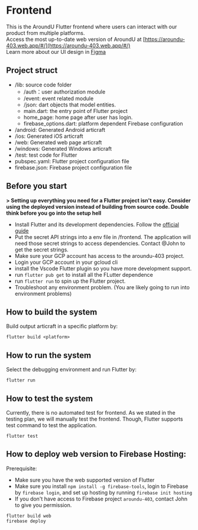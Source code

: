 # Frontend

This is the AroundU Flutter frontend where users can interact with our product from multiple platforms. </br>
Access the most up-to-date web version of AroundU
at [https://aroundu-403.web.app/#/](https://aroundu-403.web.app/#/) </br>
Learn more about our UI design
in [Figma](https://www.figma.com/file/L12QAFCSRn0pIq9oDNmzXi/AroundU-(Copy)?node-id=0%3A1)

## Project struct

- /lib: source code folder
    - /auth：user authorization module
    - /event: event related module
    - /json: dart objects that model entities.
    - main.dart: the entry point of Flutter project
    - home_page: home page after user has login.
    - firebase_options.dart: platform dependent Firebase configuration
- /android: Generated Android articraft
- /ios: Generated iOS articraft
- /web: Generated web page articraft
- /windows: Generated Windows articraft
- /test: test code for Flutter
- pubspec.yaml: Flutter project configuration file
- firebase.json: Firebase project configuration file

## Before you start

**> Setting up everything you need for a Flutter project isn't easy. Consider using the deployed version instead of
building from source code. Double think before you go into the setup hell**

- Install Flutter and its development dependencies. Follow
  the [official guide](https://docs.flutter.dev/get-started/install?gclid=Cj0KCQjwmuiTBhDoARIsAPiv6L-IlgpgVr44lmg_KoBgytkVF59rI3wHkyRr18sYWGarML2UWXBlGOsaAhdtEALw_wcB&gclsrc=aw.ds)
- Put the secret API strings into a env file in /frontend. The application will need those secret strings to access
  dependencies. Contact @John to get the secret strings.
- Make sure your GCP account has access to the aroundu-403 project.
- Login your GCP account in your gcloud cli
- install the Vscode Flutter plugin so you have more development support.
- run `flutter pub get` to install all the FLutter dependence
- run `flutter run` to spin up the Flutter project.
- Troubleshoot any environment problem. (You are likely going to run into environment problems)

## How to build the system

Build output articraft in a specific platform by:

```
flutter build <platform>
```

## How to run the system

Select the debugging environment and run Flutter by:

```
flutter run
```

## How to test the system

Currently, there is no automated test for frontend. As we stated in the testing plan, we will manually test the
frontend. Though, Flutter supports test command to test the application.

```
flutter test
```

## How to deploy web version to Firebase Hosting:

Prerequisite:

- Make sure you have the web supported version of Flutter
- Make sure you install `npm install -g firebase-tools`, login to Firebase by `firebase login`, and set up hosting by
  running `firebase init hosting`
- If you don't have access to Firebase project `aroundu-403`, contact John to give you permission.

```
flutter build web
firebase deploy
```